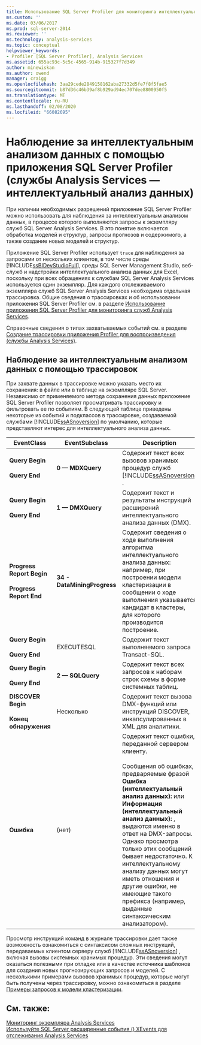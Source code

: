 ```yaml
---
title: Использование SQL Server Profiler для мониторинга интеллектуального анализа данных (Analysis Services — интеллектуальный анализ данных) | Документация Майкрософт
ms.custom: ''
ms.date: 03/06/2017
ms.prod: sql-server-2014
ms.reviewer: ''
ms.technology: analysis-services
ms.topic: conceptual
helpviewer_keywords:
- Profiler [SQL Server Profiler], Analysis Services
ms.assetid: 655ac93c-5c5c-4565-914b-915327f7d349
author: minewiskan
ms.author: owend
manager: craigg
ms.openlocfilehash: 3aa29cede2849158162aba27332d5fe7f8f5fae5
ms.sourcegitcommit: b87d36c46b39af8b929ad94ec707dee8800950f5
ms.translationtype: MT
ms.contentlocale: ru-RU
ms.lasthandoff: 02/08/2020
ms.locfileid: "66082695"
---
```

# <a name="using-sql-server-profiler-to-monitor-data-mining-analysis-services---data-mining"></a>Наблюдение за интеллектуальным анализом данных с помощью приложения SQL Server Profiler (службы Analysis Services — интеллектуальный анализ данных)
  При наличии необходимых разрешений приложение SQL Server Profiler можно использовать для наблюдения за интеллектуальным анализом данных, в процессе которого выполняются запросы к экземпляру служб SQL Server Analysis Services. В это понятие включается обработка моделей и структур, запросы прогнозов и содержимого, а также создание новых моделей и структур.  
  
 Приложение SQL Server Profiler использует `trace` для наблюдения за запросами от нескольких клиентов, в том числе среды [!INCLUDE[ssBIDevStudioFull](../../includes/ssbidevstudiofull-md.md)], среды SQL Server Management Studio, веб-служб и надстройки интеллектуального анализа данных для Excel, поскольку при всех обращениях к службам SQL Server Analysis Services используется один экземпляр. Для каждого отслеживаемого экземпляра служб SQL Server Analysis Services необходима отдельная трассировка. Общие сведения о трассировках и об использовании приложения SQL Server Profiler см. в разделе [Использование приложения SQL Server Profiler для мониторинга служб Analysis Services](../instances/use-sql-server-profiler-to-monitor-analysis-services.md).  
  
 Справочные сведения о типах захватываемых событий см. в разделе [Создание трассировки приложения Profiler для воспроизведения (службы Analysis Services)](../instances/create-profiler-traces-for-replay-analysis-services.md).  
  
## <a name="using-traces-to-monitor-data-mining"></a>Наблюдение за интеллектуальным анализом данных с помощью трассировок  
 При захвате данных в трассировке можно указать место их сохранения: в файле или в таблице на экземпляре SQL Server. Независимо от применяемого метода сохранения данных приложение SQL Server Profiler позволяет просматривать трассировку и фильтровать ее по событиям. В следующей таблице приведены некоторые из событий и подклассов в трассировке, создаваемой службами [!INCLUDE[ssASnoversion](../../includes/ssasnoversion-md.md)] по умолчанию, которые представляют интерес для интеллектуального анализа данных.  
  
|EventClass|EventSubclass|Description|  
|----------------|-------------------|-----------------|  
|**Query Begin**<br /><br /> **Query End**|**0 — MDXQuery**|Содержит текст всех вызовов хранимых процедур служб [!INCLUDE[ssASnoversion](../../includes/ssasnoversion-md.md)] .|  
|**Query Begin**<br /><br /> **Query End**|**1 — DMXQuery**|Содержит текст и результаты инструкций расширений интеллектуального анализа данных (DMX).|  
|**Progress Report Begin**<br /><br /> **Progress Report End**|**34 - DataMiningProgress**|Содержит сведения о ходе выполнения алгоритма интеллектуального анализа данных: например, при построении модели кластеризации в сообщении о ходе выполнения указывается кандидат в кластеры, для которого производится построение.|  
|**Query Begin**<br /><br /> **Query End**|EXECUTESQL|Содержит текст выполняемого запроса Transact-SQL.|  
|**Query Begin**<br /><br /> **Query End**|**2 — SQLQuery**|Содержит текст всех запросов к наборам строк схемы в форме системных таблиц.|  
|**DISCOVER Begin**<br /><br /> **Конец обнаружения**|Несколько|Содержит текст вызова DMX-функций или инструкций DISCOVER, инкапсулированных в XML для аналитики.|  
|**Ошибка**|(нет)|Содержит текст ошибки, переданной сервером клиенту.<br /><br /> Сообщения об ошибках, предваряемые фразой **Ошибка (интеллектуальный анализ данных):** или **Информация (интеллектуальный анализ данных):** , выдаются именно в ответ на DMX-запросы. Однако просмотра только этих сообщений бывает недостаточно. К интеллектуальному анализу данных могут иметь отношения и другие ошибки, не имеющие такого префикса (например, выданные синтаксическим анализатором).|  
  
 Просмотр инструкций команд в журнале трассировки дает также возможность ознакомиться с синтаксисом сложных инструкций, передаваемых клиентом серверу служб [!INCLUDE[ssASnoversion](../../includes/ssasnoversion-md.md)] , включая вызовы системных хранимых процедур. Эти сведения могут оказаться полезными при отладке или в качестве источника шаблонов для создания новых прогнозирующих запросов и моделей. С несколькими примерами вызовов хранимых процедур, которые могут быть получены через трассировку, можно ознакомиться в разделе [Примеры запросов к модели кластеризации](clustering-model-query-examples.md).  
  
## <a name="see-also"></a>См. также:  
 [Мониторинг экземпляра Analysis Services](../instances/monitor-an-analysis-services-instance.md)   
 [Используйте SQL Server расширенные события &#40;&#41; XEvents для отслеживания Analysis Services](../instances/monitor-analysis-services-with-sql-server-extended-events.md)  
  
  
